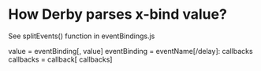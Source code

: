 # How Derby parses x-bind value?

See splitEvents() function in eventBindings.js

value = eventBinding[, value]
eventBinding = eventName[/delay]: callbacks
callbacks = callback[ callbacks]
